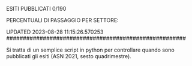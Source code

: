 ESITI PUBBLICATI 0/190 

PERCENTUALI DI PASSAGGIO PER SETTORE:

UPDATED 2023-08-28 11:15:26.570253
###################################################### 

Si tratta di un semplice script in python per controllare quando sono pubblicati gli esiti (ASN 2021, sesto quadrimestre).

